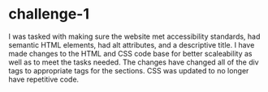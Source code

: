 # challenge-1
I was tasked with making sure the website met accessibility standards, had semantic HTML elements, had alt attributes, and a descriptive title. I have made changes to the HTML and CSS code base for better scaleability as well as to meet the tasks needed. The changes have changed all of the div tags to appropriate tags for the sections. CSS was updated to no longer have repetitive code.
